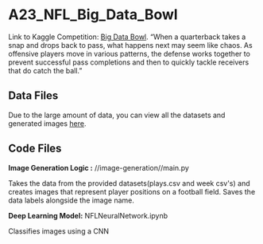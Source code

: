 
# A23_NFL_Big_Data_Bowl
Link to Kaggle Competition: [Big Data Bowl](https://www.kaggle.com/c/nfl-big-data-bowl-2021).
“When a quarterback takes a snap and drops back to pass, what happens next may seem like chaos. As offensive players move in various patterns, the defense works together to prevent successful pass completions and then to quickly tackle receivers that do catch the ball.” 

## Data Files
Due to the large amount of data, you can view all the datasets and generated images 
[here](https://drive.google.com/drive/folders/1nwsG9g1qVgHOhs6BSZzKYKVy5b6Ff8e_?usp=sharing).

## Code Files

**Image Generation Logic :** //image-generation//main.py

Takes the data from the provided datasets(plays.csv and week csv's) and creates images that represent player positions on a football field. Saves the data labels alongside the image name. 


**Deep Learning Model:** NFLNeuralNetwork.ipynb

Classifies images using a CNN   
